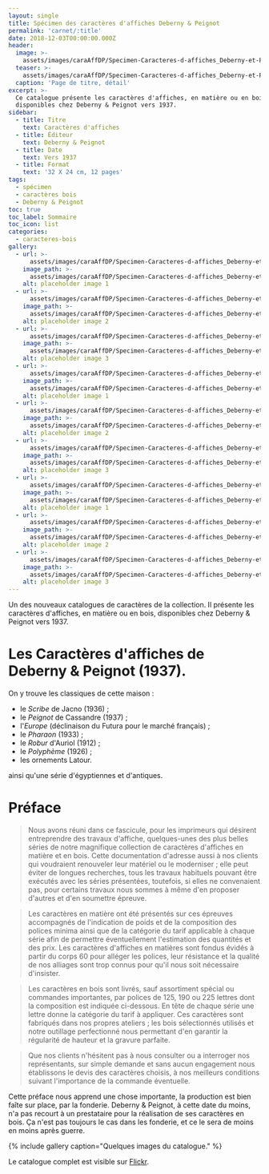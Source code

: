 ```yaml
---
layout: single
title: Spécimen des caractères d'affiches Deberny & Peignot
permalink: 'carnet/:title'
date: 2018-12-03T00:00:00.000Z
header:
  image: >-
    assets/images/caraAffDP/Specimen-Caracteres-d-affiches_Deberny-et-Peignot_1937_0001.jpg
  teaser: >-
    assets/images/caraAffDP/Specimen-Caracteres-d-affiches_Deberny-et-Peignot_1937_0001.jpg
  caption: 'Page de titre, détail'
excerpt: >-
  Ce catalogue présente les caractères d'affiches, en matière ou en bois,
  disponibles chez Deberny & Peignot vers 1937.
sidebar:
  - title: Titre
    text: Caractères d'affiches
  - title: Éditeur
    text: Deberny & Peignot
  - title: Date
    text: Vers 1937
  - title: Format
    text: '32 X 24 cm, 12 pages'
tags:
  - spécimen
  - caractères bois
  - Deberny & Peignot
toc: true
toc_label: Sommaire
toc_icon: list
categories:
  - caracteres-bois
gallery:
  - url: >-
      assets/images/caraAffDP/Specimen-Caracteres-d-affiches_Deberny-et-Peignot_1937_0001.jpg
    image_path: >-
      assets/images/caraAffDP/Specimen-Caracteres-d-affiches_Deberny-et-Peignot_1937_0001.jpg
    alt: placeholder image 1
  - url: >-
      assets/images/caraAffDP/Specimen-Caracteres-d-affiches_Deberny-et-Peignot_1937_0007.jpg
    image_path: >-
      assets/images/caraAffDP/Specimen-Caracteres-d-affiches_Deberny-et-Peignot_1937_0007.jpg
    alt: placeholder image 2
  - url: >-
      assets/images/caraAffDP/Specimen-Caracteres-d-affiches_Deberny-et-Peignot_1937_0009.jpg
    image_path: >-
      assets/images/caraAffDP/Specimen-Caracteres-d-affiches_Deberny-et-Peignot_1937_0009.jpg
    alt: placeholder image 3
  - url: >-
      assets/images/caraAffDP/Specimen-Caracteres-d-affiches_Deberny-et-Peignot_1937_0010.jpg
    image_path: >-
      assets/images/caraAffDP/Specimen-Caracteres-d-affiches_Deberny-et-Peignot_1937_00101.jpg
    alt: placeholder image 1
  - url: >-
      assets/images/caraAffDP/Specimen-Caracteres-d-affiches_Deberny-et-Peignot_1937_0011.jpg
    image_path: >-
      assets/images/caraAffDP/Specimen-Caracteres-d-affiches_Deberny-et-Peignot_1937_0011.jpg
    alt: placeholder image 2
  - url: >-
      assets/images/caraAffDP/Specimen-Caracteres-d-affiches_Deberny-et-Peignot_1937_0012.jpg
    image_path: >-
      assets/images/caraAffDP/Specimen-Caracteres-d-affiches_Deberny-et-Peignot_1937_0012.jpg
    alt: placeholder image 3
  - url: >-
      assets/images/caraAffDP/Specimen-Caracteres-d-affiches_Deberny-et-Peignot_1937_0013.jpg
    image_path: >-
      assets/images/caraAffDP/Specimen-Caracteres-d-affiches_Deberny-et-Peignot_1937_0013.jpg
    alt: placeholder image 1
  - url: >-
      assets/images/caraAffDP/Specimen-Caracteres-d-affiches_Deberny-et-Peignot_1937_0014.jpg
    image_path: >-
      assets/images/caraAffDP/Specimen-Caracteres-d-affiches_Deberny-et-Peignot_1937_0014.jpg
    alt: placeholder image 2
  - url: >-
      assets/images/caraAffDP/Specimen-Caracteres-d-affiches_Deberny-et-Peignot_1937_0015.jpg
    image_path: >-
      assets/images/caraAffDP/Specimen-Caracteres-d-affiches_Deberny-et-Peignot_1937_0015.jpg
    alt: placeholder image 3
---
```


Un des nouveaux catalogues de caractères de la collection. Il présente les caractères d'affiches, en matière ou en bois, disponibles chez Deberny & Peignot vers 1937.

# Les Caractères d'affiches de Deberny & Peignot (1937).

On y trouve les classiques de cette maison :

- le _Scribe_ de Jacno (1936) ;
- le _Peignot_ de Cassandre (1937) ;
- l'_Europe_ (déclinaison du Futura pour le marché français) ;
- le _Pharaon_ (1933) ;
- le _Robur_ d'Auriol (1912) ;
- le _Polyphème_ (1926) ;
- les ornements Latour.

ainsi qu'une série d'égyptiennes et d'antiques.

# Préface

> Nous avons réuni dans ce fascicule, pour les imprimeurs qui désirent entreprendre des travaux d'affiche, quelques-unes des plus belles séries de notre magnifique collection de caractères d'affiches en matière et en bois. Cette documentation d'adresse aussi à nos clients qui voudraient renouveler leur matériel ou le moderniser ; elle peut éviter de longues recherches, tous les travaux habituels pouvant être exécutés avec les séries présentées, toutefois, si elles ne convenaient pas, pour certains travaux nous sommes à même d'en proposer d'autres et d'en soumettre épreuve.

> Les caractères en matière ont été présentés sur ces épreuves accompagnés de l'indication de poids et de la composition des polices minima ainsi que de la catégorie du tarif applicable à chaque série afin de permettre éventuellement l'estimation des quantités et des prix. Les caractères d'affiches en matières sont fondus évidés à partir du corps 60 pour alléger les polices, leur résistance et la qualité de nos alliages sont trop connus pour qu'il nous soit nécessaire d'insister.

> Les caractères en bois sont livrés, sauf assortiment spécial ou commandes importantes, par polices de 125, 190 ou 225 lettres dont la composition est indiquée ci-dessous. En tête de chaque série une lettre donne la catégorie du tarif à appliquer. Ces caractères sont fabriqués dans nos propres ateliers ; les bois sélectionnés utilisés et notre outillage perfectionné nous permettant d'en garantir la régularité de hauteur et la gravure parfaite.

> Que nos clients n'hésitent pas à nous consulter ou a interroger nos représentants, sur simple demande et sans aucun engagement nous établissons le devis des caractères choisis, à nos meilleurs conditions suivant l'importance de la commande éventuelle.

Cette préface nous apprend une chose importante, la production est bien faîte sur place, par la fonderie. Deberny & Peignot, à cette date du moins, n'a pas recourt à un prestataire pour la réalisation de ses caractères en bois. Ça n'est pas toujours le cas dans les fonderie, et ce le sera de moins en moins après guerre.

{% include gallery caption="Quelques images du catalogue." %}

Le catalogue complet est visible sur [Flickr](https://www.flickr.com/photos/46165392@N05/sets/72157674150372317?fbclid=IwAR2XV7IWyQX2pJB3SmzSbNdS2YjIVZayyMOZSeH82wcm7-S7cJkpn5x-RFw).
